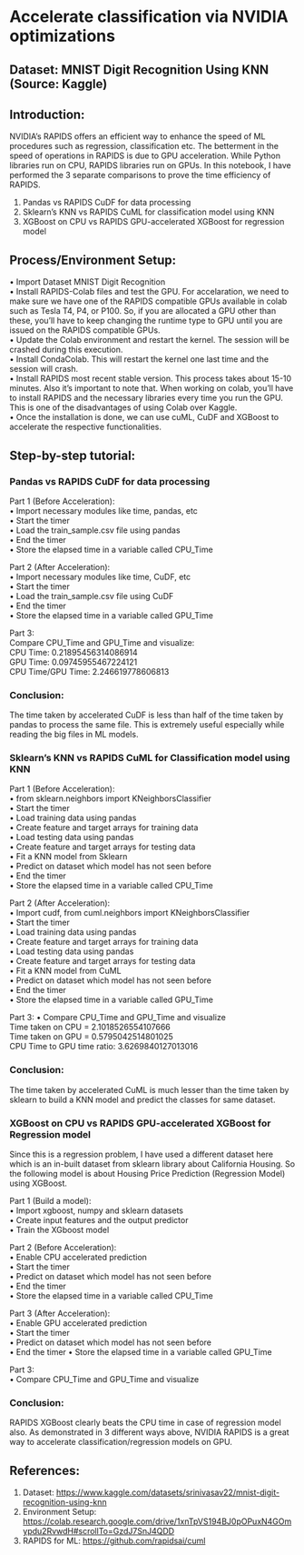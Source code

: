 # Accelerate classification via NVIDIA optimizations

## Dataset: MNIST Digit Recognition Using KNN (Source: Kaggle)

##  Introduction: 
NVIDIA’s RAPIDS offers an efficient way to enhance the speed of ML procedures such as regression, classification etc. The betterment in the speed of operations in RAPIDS is due to GPU acceleration. While Python libraries run on CPU, RAPIDS libraries run on GPUs. In this notebook, I have performed the 3 separate comparisons to prove the time efficiency of RAPIDS. <br>
1) Pandas vs RAPIDS CuDF for data processing <br>
2) Sklearn’s KNN vs RAPIDS CuML for classification model using KNN <br>
3) XGBoost on CPU vs RAPIDS GPU-accelerated XGBoost for regression model <br>

## Process/Environment Setup: 
• Import Dataset MNIST Digit Recognition <br>
• Install RAPIDS-Colab files and test the GPU. For accelaration, we need to make sure we have one of the RAPIDS compatible GPUs available in colab such as Tesla T4, P4, or P100. So, if you are allocated a GPU other than these, you’ll have to keep changing the runtime type to GPU until you are issued on the RAPIDS compatible GPUs. <br>
• Update the Colab environment and restart the kernel. The session will be crashed during this execution. <br>
• Install CondaColab. This will restart the kernel one last time and the session will crash. <br>
• Install RAPIDS most recent stable version. This process takes about 15-10 minutes. Also it’s important to note that. When working on colab, you’ll have to install RAPIDS and the necessary libraries every time you run the GPU. This is one of the disadvantages of using Colab over Kaggle. <br>
• Once the installation is done, we can use cuML, CuDF and XGBoost to accelerate the respective functionalities.<br>

## Step-by-step tutorial: <br>

### Pandas vs RAPIDS CuDF for data processing
Part 1 (Before Acceleration): <br>
• Import necessary modules like time, pandas, etc <br>
• Start the timer <br>
• Load the train_sample.csv file using pandas <br>
• End the timer <br>
• Store the elapsed time in a variable called CPU_Time <br>

Part 2 (After Acceleration): <br>
• Import necessary modules like time, CuDF, etc <br>
• Start the timer <br>
• Load the train_sample.csv file using CuDF <br>
• End the timer <br>
• Store the elapsed time in a variable called GPU_Time <br> 

Part 3: <br>
Compare CPU_Time and GPU_Time and visualize: <br>
CPU Time: 0.21895456314086914 <br>
GPU Time: 0.09745955467224121 <br>
CPU Time/GPU Time: 2.246619778606813 <br>

### Conclusion: 
The time taken by accelerated CuDF is less than half of the time taken by pandas to process the same file. This is extremely useful especially while reading the big files in ML models. <br>

### Sklearn’s KNN vs RAPIDS CuML for Classification model using KNN 

Part 1 (Before Acceleration): <br>
• from sklearn.neighbors import KNeighborsClassifier <br>
• Start the timer <br>
• Load training data using pandas <br>
• Create feature and target arrays for training data <br>
• Load testing data using pandas <br>
• Create feature and target arrays for testing data <br>
• Fit a KNN model from Sklearn <br>
• Predict on dataset which model has not seen before <br>
• End the timer <br>
• Store the elapsed time in a variable called CPU_Time <br>

Part 2 (After Acceleration): <br>
• Import cudf, from cuml.neighbors import KNeighborsClassifier <br>
• Start the timer <br>
• Load training data using pandas <br>
• Create feature and target arrays for training data <br>
• Load testing data using pandas <br>
• Create feature and target arrays for testing data <br>
• Fit a KNN model from CuML <br>
• Predict on dataset which model has not seen before <br>
• End the timer <br>
• Store the elapsed time in a variable called GPU_Time <br>

Part 3: • Compare CPU_Time and GPU_Time and visualize <br>
Time taken on CPU = 2.1018526554107666 <br>
Time taken on GPU = 0.5795042514801025 <br>
CPU Time to GPU time ratio: 3.6269840127013016 <br>

### Conclusion: 
The time taken by accelerated CuML is much lesser than the time taken by sklearn to build a KNN model and predict the classes for same dataset. <br>

### XGBoost on CPU vs RAPIDS GPU-accelerated XGBoost for Regression model 
Since this is a regression problem, I have used a different dataset here which is an in-built dataset from sklearn library about California Housing. So the following model is about Housing Price Prediction (Regression Model) using XGBoost. <br> 

Part 1 (Build a model): <br>
• Import xgboost, numpy and sklearn datasets <br>
• Create input features and the output predictor <br>
• Train the XGboost model <br>

Part 2 (Before Acceleration): <br>
• Enable CPU accelerated prediction <br>
• Start the timer <br>
• Predict on dataset which model has not seen before <br>
• End the timer <br>
• Store the elapsed time in a variable called CPU_Time <br>

Part 3 (After Acceleration): <br>
• Enable GPU accelerated prediction <br>
• Start the timer <br>
• Predict on dataset which model has not seen before <br>
• End the timer
• Store the elapsed time in a variable called GPU_Time <br>

Part 3: <br>
• Compare CPU_Time and GPU_Time and visualize <br>

### Conclusion: <br>
RAPIDS XGBoost clearly beats the CPU time in case of regression model also. As demonstrated in 3 different ways above, NVIDIA RAPIDS is a great way to accelerate classification/regression models on GPU. <br>

## References: <br>
1) Dataset: https://www.kaggle.com/datasets/srinivasav22/mnist-digit-recognition-using-knn <br>
2) Environment Setup: https://colab.research.google.com/drive/1xnTpVS194BJ0pOPuxN4GOmypdu2RvwdH#scrollTo=GzdJ7SnJ4QDD <br>
3) RAPIDS for ML: https://github.com/rapidsai/cuml <br>
